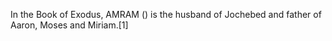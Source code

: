 In the Book of Exodus, AMRAM () is the husband of Jochebed and father of Aaron, Moses and Miriam.[1]
